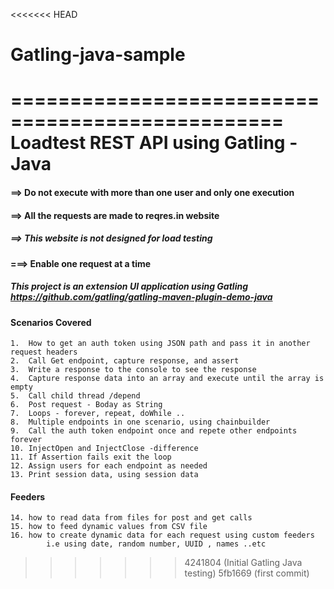 
<<<<<<< HEAD
# Gatling-java-sample
=================================================
Loadtest REST API using Gatling - Java 
===================================================

#### ==> Do not execute with more than one user and only one execution
#### ==> All the requests are made to reqres.in website 
##### ==> This website is not designed for load testing
#### ===> Enable one request at a time
##### This project is an extension UI application using Gatling https://github.com/gatling/gatling-maven-plugin-demo-java

#### Scenarios Covered
    1.  How to get an auth token using JSON path and pass it in another request headers
    2.  Call Get endpoint, capture response, and assert 
    3.  Write a response to the console to see the response
    4.  Capture response data into an array and execute until the array is empty
    5.  Call child thread /depend
    6.  Post request - Boday as String
    7.  Loops - forever, repeat, doWhile ..
    8.  Multiple endpoints in one scenario, using chainbuilder
    9.  Call the auth token endpoint once and repete other endpoints forever
    10. InjectOpen and InjectClose -difference
    11. If Assertion fails exit the loop 
    12. Assign users for each endpoint as needed 
    13. Print session data, using session data

#### Feeders 
    14. how to read data from files for post and get calls
    15. how to feed dynamic values from CSV file
    16. how to create dynamic data for each request using custom feeders
            i.e using date, random number, UUID , names ..etc












>>>>>>> 4241804 (Initial Gatling Java testing)
>>>>>>> 5fb1669 (first commit)
